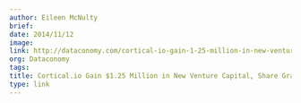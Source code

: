 ```yaml
---
author: Eileen McNulty
brief:
date: 2014/11/12
image:
link: http://dataconomy.com/cortical-io-gain-1-25-million-in-new-venture-capital-share-grand-plans-for-the-future/
org: Dataconomy
tags:
title: Cortical.io Gain $1.25 Million in New Venture Capital, Share Grand Plans for The Future
type: link
---
```

